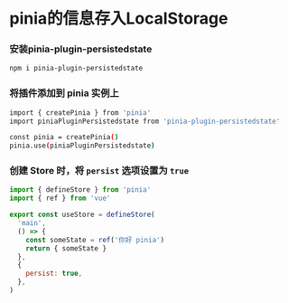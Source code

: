 # pinia的信息存入LocalStorage





### 安装pinia-plugin-persistedstate



```sh
npm i pinia-plugin-persistedstate
```





### 将插件添加到 pinia 实例上



```sh
import { createPinia } from 'pinia'
import piniaPluginPersistedstate from 'pinia-plugin-persistedstate'

const pinia = createPinia()
pinia.use(piniaPluginPersistedstate)
```



### 创建 Store 时，将 `persist` 选项设置为 `true`



```js
import { defineStore } from 'pinia'
import { ref } from 'vue'

export const useStore = defineStore(
  'main',
  () => {
    const someState = ref('你好 pinia')
    return { someState }
  },
  {
    persist: true,
  },
)
```

